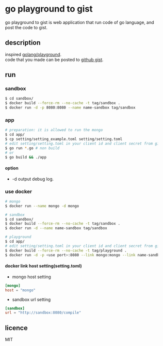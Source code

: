 # go playground to gist

go playground to gist is web application that run code of go language, and post the code to gist.

## description

inspired [golang/playground](https://github.com/golang/playground).  
code that you made can be posted to [github gist](https://gist.github.com).

## run

### sandbox

```bash
$ cd sandbox/
$ docker build --force-rm --no-cache -t tag/sandbox .
$ docker run -d -p 8080:8080 --name name-sandbox tag/sandbox
```

### app

```bash
# preparation: it is allowed to run the mongo
$ cd app/
$ cp setting/setting_example.toml setting/setting.toml
# edit setting/setting.toml in your client id and client secret from github, and more setting.
$ go run *.go # non build
# or
$ go build && ./app
```

#### option

* -d output debug log.

### use docker

```bash
# mongo
$ docker run --name mongo -d mongo

# sandbox
$ cd sandbox/
$ docker build --force-rm --no-cache -t tag/sandbox .
$ docker run -d --name name-sandbox tag/sandbox

# playground
$ cd app/
# edit setting/setting.toml in your client id and client secret from github, and more setting.
$ docker build --force-rm --no-cache -t tag/playground .
$ docker run -d -p <use port>:8080 --link mongo:mongo --link name-sandbox:sandbox --name name-playground tag/playground
```

#### docker link host setting(setting.toml)

* mongo host setting

```toml
[mongo]
host = "mongo"
```

* sandbox url setting

```toml
[sandbox]
url = "http://sandbox:8080/compile"
```

## licence

MIT
